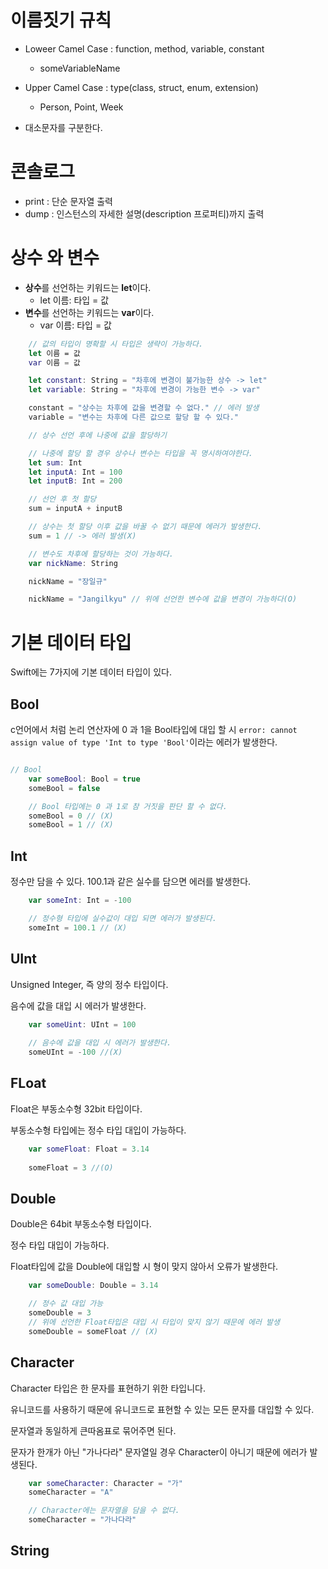 # 이름짓기 규칙

- Loweer Camel Case : function, method, variable, constant
    - someVariableName

- Upper Camel Case : type(class, struct, enum, extension)
    - Person, Point, Week

- 대소문자를 구분한다.

# 콘솔로그

- print : 단순 문자열 출력
- dump : 인스턴스의 자세한 설명(description 프로퍼티)까지 출력


# 상수 와 변수

- **상수**를 선언하는 키워드는 **let**이다.
    - let 이름: 타입 = 값
- **변수**를 선언하는 키워드는 **var**이다.
    - var 이름: 타입 = 값

```swift
    // 값의 타입이 명확할 시 타입은 생략이 가능하다.
    let 이름 = 값
    var 이름 = 값

    let constant: String = "차후에 변경이 불가능한 상수 -> let"
    let variable: String = "차후에 변경이 가능한 변수 -> var"

    constant = "상수는 차후에 값을 변경할 수 없다." // 에러 발생
    variable = "변수는 차후에 다른 값으로 할당 할 수 있다."

    // 상수 선언 후에 나중에 값을 할당하기

    // 나중에 할당 할 경우 상수나 변수는 타입을 꼭 명시하여야한다.
    let sum: Int
    let inputA: Int = 100
    let inputB: Int = 200

    // 선언 후 첫 할당
    sum = inputA + inputB

    // 상수는 첫 할당 이후 값을 바꿀 수 없기 때문에 에러가 발생한다.
    sum = 1 // -> 에러 발생(X)

    // 변수도 차후에 할당하는 것이 가능하다.
    var nickName: String

    nickName = "장일규"

    nickName = "Jangilkyu" // 위에 선언한 변수에 값을 변경이 가능하다(O)

```


# 기본 데이터 타입

Swift에는 7가지에 기본 데이터 타입이 있다.

## Bool

c언어에서 처럼 논리 연산자에 0 과 1을 Bool타입에 대입 할 시 `error: cannot assign value of type 'Int to type 'Bool'`이라는 에러가 발생한다. 

```swift

// Bool
    var someBool: Bool = true
    someBool = false

    // Bool 타입에는 0 과 1로 참 거짓을 판단 할 수 없다.
    someBool = 0 // (X)
    someBool = 1 // (X)
```

##  Int

정수만 담을 수 있다. 100.1과 같은 실수를 담으면 에러를 발생한다.

```swift
    var someInt: Int = -100

    // 정수형 타입에 실수값이 대입 되면 에러가 발생된다.
    someInt = 100.1 // (X)
```

##  UInt

Unsigned Integer, 즉 양의 정수 타입이다.

음수에 값을 대입 시 에러가 발생한다.

```swift
    var someUint: UInt = 100
    
    // 음수에 값을 대입 시 에러가 발생한다.
    someUInt = -100 //(X)
```

## FLoat

Float은 부동소수형 32bit 타입이다.

부동소수형 타입에는 정수 타입 대입이 가능하다.

```swift
    var someFloat: Float = 3.14
    
    someFloat = 3 //(O)
```

## Double

Double은 64bit 부동소수형 타입이다.

정수 타입 대입이 가능하다.

Float타입에 값을 Double에 대입할 시 형이 맞지 않아서 오류가 발생한다.

```swift
    var someDouble: Double = 3.14

    // 정수 값 대입 가능
    someDouble = 3
    // 위에 선언한 Float타입은 대입 시 타입이 맞지 않기 때문에 에러 발생
    someDouble = someFloat // (X)
```


## Character 

Character 타입은 한 문자를 표현하기 위한 타입니다.

유니코드를 사용하기 때문에 유니코드로 표현할 수 있는 모든 문자를 대입할 수 있다.

문자열과 동일하게 큰따옴표로 묶어주면 된다.

문자가 한개가 아닌 "가나다라" 문자열일 경우 Character이 아니기 때문에 에러가 발생된다.

```swift
    var someCharacter: Character = "가"
    someCharacter = "A"

    // Character에는 문자열을 담을 수 없다.
    someCharacter = "가나다라"
```

## String 


```swift

```